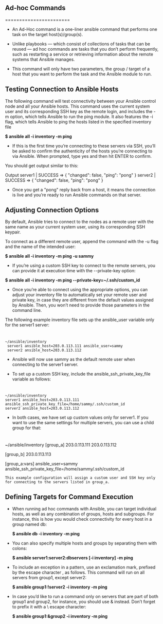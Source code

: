 ## **Ad-hoc Commands**
=======================

- An Ad-Hoc command is a one-liner ansible command that performs one task on the target host(s)/group(s).

- Unlike playbooks — which consist of collections of tasks that can be reused — ad hoc commands are tasks that you don’t perform frequently, such as restarting a service or retrieving information about the remote systems that Ansible manages.

- This command will only have two parameters,
        the group / target of a host that you want to perform the task and
        the Ansible module to run.

## Testing Connection to Ansible Hosts
The following command will test connectivity between your Ansible control node and all your Ansible hosts. This command uses the current system user and its corresponding SSH key as the remote login, and includes the -m option, which tells Ansible to run the ping module. It also features the -i flag, which tells Ansible to ping the hosts listed in the specified inventory file

  **$ ansible all -i inventory -m ping**

- If this is the first time you’re connecting to these servers via SSH, you’ll be asked to confirm the authenticity of the hosts you’re connecting to via Ansible. When prompted, type yes and then hit ENTER to confirm.

You should get output similar to this:

Output
server1 | SUCCESS => {
    "changed": false,
    "ping": "pong"
}
server2 | SUCCESS => {
    "changed": false,
    "ping": "pong"
}

- Once you get a "pong" reply back from a host, it means the connection is live and you’re ready to run Ansible commands on that server.

## Adjusting Connection Options
By default, Ansible tries to connect to the nodes as a remote user with the same name as your current system user, using its corresponding SSH keypair.

To connect as a different remote user, append the command with the -u flag and the name of the intended user:

  **$ ansible all -i inventory -m ping -u sammy**

- If you’re using a custom SSH key to connect to the remote servers, you can provide it at execution time with the --private-key option:

 **$ ansible all -i inventory -m ping --private-key=~/.ssh/custom_id**

- Once you’re able to connect using the appropriate options, you can adjust your inventory file to automatically set your remote user and private key, in case they are different from the default values assigned by Ansible. Then, you won’t need to provide those parameters in the command line.

The following example inventory file sets up the ansible_user variable only for the server1 server:
#
    ~/ansible/inventory
     server1 ansible_host=203.0.113.111 ansible_user=sammy
     server2 ansible_host=203.0.113.112

- Ansible will now use sammy as the default remote user when connecting to the server1 server.

- To set up a custom SSH key, include the ansible_ssh_private_key_file variable as follows:
#
    ~/ansible/inventory
    server1 ansible_host=203.0.113.111 ansible_ssh_private_key_file=/home/sammy/.ssh/custom_id
    server2 ansible_host=203.0.113.112

- In both cases, we have set up custom values only for server1. If you want to use the same settings for multiple servers, you can use a child group for that:
#
   ~/ansible/inventory
   [group_a]
   203.0.113.111
   203.0.113.112

   [group_b]
   203.0.113.113

   [group_a:vars]
   ansible_user=sammy
   ansible_ssh_private_key_file=/home/sammy/.ssh/custom_id

    This example configuration will assign a custom user and SSH key only for connecting to the servers listed in group_a.

## Defining Targets for Command Execution
- When running ad hoc commands with Ansible, you can target individual hosts, as well as any combination of groups, hosts and subgroups. For instance, this is how you would check connectivity for every host in a group named db:

   **$ ansible db -i inventory -m ping**

- You can also specify multiple hosts and groups by separating them with colons:

  **$ ansible server1:server2:dbservers [-i inventory] -m ping**

- To include an exception in a pattern, use an exclamation mark, prefixed by the escape character \, as follows. This command will run on all servers from group1, except server2:

  **$ ansible group1:\!server2 -i inventory -m ping**

- In case you’d like to run a command only on servers that are part of both group1 and group2, for instance, you should use & instead. Don’t forget to prefix it with a \ escape character:

  **$ ansible group1:\&group2 -i inventory -m ping**
